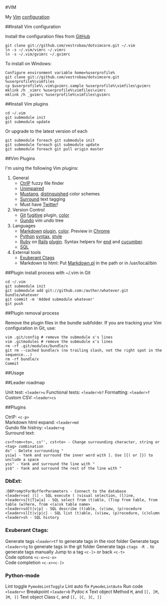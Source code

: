 #VIM

My [Vim][1] [configuration][5]


##Install Vim configuration

Install the configuration files from [GitHub][6]

    git clone git://github.com/vestrobaa/dotvimcore.git ~/.vim 
    ln -s ~/.vim/vimrc ~/.vimrc
    ln -s ~/.vim/gvimrc ~/.gvimrc

To install on Windows:

    Configure environment variable home=%userprofile%
    git clone git://github.com/vestrobaa/dotvimcore.git %userprofile%\vimfiles
    cp $userprofile%\.vim\gvimrc.sample %userprofile%\vimfiles\gvimrc
    mklink /h _vimrc %userprofile%\vimfiles\vimrc
    mklink /h _gvimrc %userprofile%\vimfiles\gvimrc


##Install Vim plugins

    cd ~/.vim
    git submodule init
    git submodule update

Or upgrade to the latest version of each

    git submodule foreach git submodule init
    git submodule foreach git submodule update
    git submodule foreach git pull origin master


##Vim Plugins

I'm using the following Vim plugins:

1. General
    - [CtrlP][20] fuzzy file finder
    - [Unimpaired][22]
    - [Mustang][80], [distinguished][81] color schemes
    - [Surround][82] text tagging
    - Must have [Twitter][83]!
1. Version Control
    - [Git][30] [fugitive][31] plugin, [color][32]
    - [Gundo][32] vim undo tree
1. Languages
    - [Markdown][40] [plugin][41], [color][42]. Preview in [Chrome][2]
    - [Python][52] [syntax][50], [style][51]
    - [Ruby][60] on [Rails][61] [plugin][62]. Syntax helpers for [end][63] and [cucumber][64].
    - [SQL][70]
1. External tools
    - [Exuberant Ctags][90]
    - Markdown to html: Put [Markdown.pl][3] in the path or in /usr/local/bin


##Plugin install process with ~/.vim in Git

    cd ~/.vim
    git submodule init
    git submodule add git://github.com:/author/whatever.git bundle/whatever
    git commit -m 'Added submodule whatever'
    git push

##Plugin removal process

Remove the plugin files in the bundle subfolder. If you are tracking your Vim configuration in Git, use:

    vim .git/config # remove the submodule x's lines
    vim .gitmodules # remove the submudule x's lines
    rm -rf .git/modules/bundle/x
    git rm --cached bundle/x (no trailing slash, not the right spot in the sequence...)
    rm -rf bundle/x
    Commit


##Usage

##Leader roadmap

Unit test: `<leader>u`
Functional tests: `<leader>b?`
Formatting: `<leader>f`
Custom CSV: `<leader>cs`

##Plugins

CtrlP: `<c-p>`  
Markdown html expand: `<leader>md`  
Gundo file histroy: `<leader>g`  
Surround text:  

    cs<from><to>, cs"', cst<to> - Change surrounding character, string or <tag> combination  
    ds" - Delete surrounding "  
    ysiw] - Yank and surround the inner word with ]. Use [{( or ]}) to unclude a space
    yss" - Yank and surround the line with "  
    ys$" - Yank and surround the rest of the line with "  

### DbExt:

    :DBPromptForBufferParameters - Connect to the database
    <leader>se[ |l] - SQL execute ( )visual selection, (l)ine, 
    <leader>s[t|T|w|a] - SQL select from (t)able, (T)op from table, from table (w)here, from <(a)sk table name>
    <leader>sd[t|v|p] - SQL describe (t)able, (v)iew, (p)rocedure
    <leader>sl[t|v|p|c] - SQL list (t)able, (v)iew, (p)rocedure, (c)olumn
    <leader>sh - SQL history

### Exuberant Ctags:

Generate tags   `<leader>tf` to generate tags in the root folder
Generate tags   `<leader>tg` to generate tags in the git folder
Generate tags   `ctags -R .` to generate tags manually
Jump to a tag   `<c-]>` or back `<c-t>`  
Code options    `<c-x><c-o>`  
Code completion `<c-x><c-]>`  


### Python-mode

Lint toggle         `PymodeLintToggle`
Lint auto fix       `PymodeLintAuto`
Run code            `<leader>r`
Breakpoint          `<leader>b`
Pydoc               `K`
Text object Method  `M`, and `[[, [M, ]M, ]]`
Text object Class   `C`, and `[[, [C, ]C, ]]`


[1]: http://www.vim.org/
[5]: https://github.com/vestrobaa/dotvimcore
[2]: https://chrome.google.com/webstore/detail/jmchmkecamhbiokiopfpnfgbidieafmd 
[3]: http://daringfireball.net/projects/markdown/ 
[4]: https://github.com/tpope
[6]: http://github.com
[20]: https://github.com/kien/ctrlp.vim 
[21]: https://github.com/Lokaltog/vim-easymotion
[22]: https://github.com/tpope/vim-unimpaired
[30]: http://http://git-scm.com/
[31]: https://github.com/tpope/vim-fugitive
[32]: https://github.com/tpope/vim-git
[32]: https://github.com/sjl/gundo.vim
[40]: http://daringfireball.net/projects/markdown/ 
[41]: https://github.com/tpope/vim-markdown
[42]: https://github.com/plasticboy/vim-markdown
[50]: https://github.com/scrooloose/syntastic
[51]: https://github.com/vim-scripts/pep8
[52]: http://www.python.org/
[60]: http://www.ruby-lang.org
[61]: http://rubyonrails.org
[62]: https://github.com/tpope/vim-rails
[63]: http://github.com/tpope/vim-endwise
[64]: http://github.com/tpope/vim-cucumber
[70]: https://github.com/vim-scripts/dbext.vim
[80]: https://github.com/croaker/mustang-vim
[81]: https://github.com/Lokaltog/vim-distinguished
[82]: https://github.com/tpope/vim-surround.git
[83]: https://github.com/basyura/TweetVim
[90]: http://ctags.sourceforge.net
